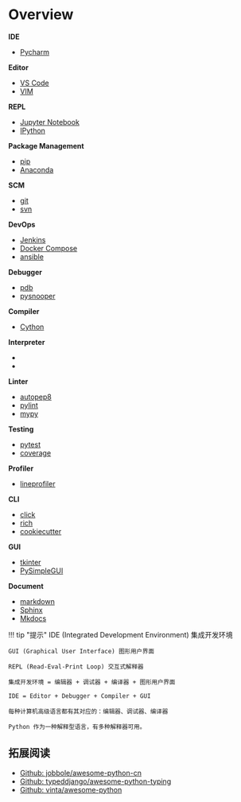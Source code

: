 # Overview

<div class="cards">
  <div class="card tool">
    <strong>IDE</strong>
    <ul class="card-items">
      <li><a href="/part02_development_tool/  ">Pycharm</a></li>
    </ul>
  </div>
  <div class="card tool">
    <strong>Editor</strong>
    <ul class="card-items">
      <li><a href="/part02_development_tool/   ">VS Code</a></li>
      <li><a href="/part02_development_tool/  ">VIM</a></li>
    </ul>
  </div>
  <div class="card tool">
    <strong>REPL</strong>
    <ul class="card-items">
      <li><a href="/part02_development_tool/  ">Jupyter Notebook</a></li>
      <li><a href="/part02_development_tool/  ">IPython</a></li>
    </ul>
  </div>
</div>

<div class="cards">
  <div class="card tool">
    <strong>Package Management</strong>
    <ul class="card-items">
      <li><a href="/part02_development_tool/  ">pip</a></li>
      <li><a href="/part02_development_tool/  ">Anaconda</a></li>
    </ul>
  </div>
  <div class="card tool">
    <strong>SCM</strong>
    <ul class="card-items">
      <li><a href="/part02_development_tool/  ">git</a></li>
      <li><a href="/part02_development_tool/  ">svn</a></li>
    </ul>
  </div>
  <div class="card tool">
    <strong>DevOps</strong>
    <ul class="card-items">
      <li><a href="/part02_development_tool/  ">Jenkins</a></li>
      <li><a href="/part02_development_tool/  ">Docker Compose</a></li>
      <li><a href="/part02_development_tool/  ">ansible</a></li>
    </ul>
  </div>
</div>

<div class="cards">
  <div class="card tool">
    <strong>Debugger</strong>
    <ul class="card-items">
      <li><a href="/part02_development_tool/  ">pdb</a></li>
      <li><a href="/part02_development_tool/  ">pysnooper</a></li>
    </ul>
  </div>
  <div class="card tool">
    <strong>Compiler</strong>
    <ul class="card-items">
      <li><a href="/part02_development_tool/  ">Cython</a></li>
    </ul>
  </div>
  <div class="card tool">
    <strong>Interpreter</strong>
    <ul class="card-items">
      <li><a href="/part02_development_tool/  ">  </a></li>
      <li><a href="/part02_development_tool/  ">  </a></li>
    </ul>
  </div>
</div>

<div class="cards">
  <div class="card tool">
    <strong>Linter</strong>
    <ul class="card-items">
      <li><a href="/part02_development_tool/  ">autopep8</a></li>
      <li><a href="/part02_development_tool/  ">pylint</a></li>
      <li><a href="/part02_development_tool/  ">mypy</a></li>
    </ul>
  </div>
  <div class="card tool">
    <strong>Testing</strong>
    <ul class="card-items">
      <li><a href="/part02_development_tool/  ">pytest</a></li>
      <li><a href="/part02_development_tool/  ">coverage</a></li>
    </ul>
  </div>
  <div class="card tool">
    <strong>Profiler</strong>
    <ul class="card-items">
      <li><a href="/part02_development_tool/  ">lineprofiler</a></li>
    </ul>
  </div>
</div>

<div class="cards">
  <div class="card tool">
    <strong>CLI</strong>
    <ul class="card-items">
      <li><a href="/part02_development_tool/  ">click</a></li>
      <li><a href="/part02_development_tool/  ">rich</a></li>
      <li><a href="/part02_development_tool/  ">cookiecutter</a></li>
    </ul>
  </div>
  <div class="card tool">
    <strong>GUI</strong>
    <ul class="card-items">
      <li><a href="/part02_development_tool/  ">tkinter</a></li>
      <li><a href="/part02_development_tool/  ">PySimpleGUI</a></li>
    </ul>
  </div>
  <div class="card tool">
    <strong>Document</strong>
    <ul class="card-items">
      <li><a href="/part02_development_tool/  ">markdown</a></li>
      <li><a href="/part02_development_tool/  ">Sphinx</a></li>
      <li><a href="/part02_development_tool/  ">Mkdocs</a></li>
    </ul>
  </div>
</div>


<!-- Top 10 Best IDE for Python: How to choose the best Python IDE?
https://www.edureka.co/blog/best-ide-for-python/ -->

!!! tip "提示"
    IDE (Integrated Development Environment) 集成开发环境

    GUI (Graphical User Interface) 图形用户界面

    REPL (Read-Eval-Print Loop) 交互式解释器

    集成开发环境 = 编辑器 + 调试器 + 编译器 + 图形用户界面

    IDE = Editor + Debugger + Compiler + GUI

    每种计算机高级语言都有其对应的：编辑器、调试器、编译器

    Python 作为一种解释型语言，有多种解释器可用。

## 拓展阅读
- [Github: jobbole/awesome-python-cn](https://github.com/jobbole/awesome-python-cn)
- [Github: typeddjango/awesome-python-typing](https://github.com/typeddjango/awesome-python-typing)
- [Github: vinta/awesome-python](https://github.com/vinta/awesome-python)